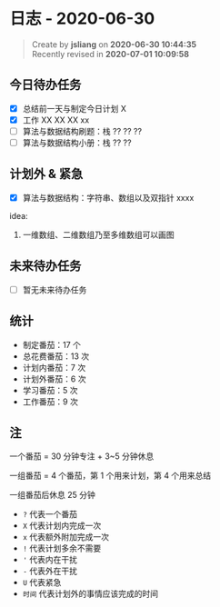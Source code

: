 日志 - 2020-06-30
===

> Create by **jsliang** on **2020-06-30 10:44:35**  
> Recently revised in **2020-07-01 10:09:58**  

## 今日待办任务

* [x] 总结前一天与制定今日计划 X
* [x] 工作 XX XX XX xx
* [ ] 算法与数据结构刷题：栈 ?? ?? ??
* [ ] 算法与数据结构小册：栈 ?? ??

## 计划外 & 紧急

* [x] 算法与数据结构：字符串、数组以及双指针 xxxx

idea:

1. 一维数组、二维数组乃至多维数组可以画图

## 未来待办任务

* [ ] 暂无未来待办任务

## 统计

* 制定番茄：17 个
* 总花费番茄：13 次
* 计划内番茄：7 次
* 计划外番茄：6 次
* 学习番茄：5 次
* 工作番茄：9 次

## 注

一个番茄 = 30 分钟专注 + 3~5 分钟休息

一组番茄 = 4 个番茄，第 1 个用来计划，第 4 个用来总结

一组番茄后休息 25 分钟

* `?` 代表一个番茄
* `X` 代表计划内完成一次
* `x` 代表额外附加完成一次
* `!` 代表计划多余不需要
* `'` 代表内在干扰
* `-` 代表外在干扰
* `U` 代表紧急
* `时间` 代表计划外的事情应该完成的时间
